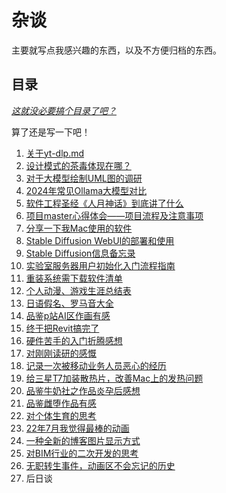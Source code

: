 # 杂谈

主要就写点我感兴趣的东西，以及不方便归档的东西。

## 目录

_<u>这就没必要搞个目录了吧？</u>_

算了还是写一下吧！

1. [关于yt-dlp.md](./关于yt-dlp.md)
1. [设计模式的茶毒体现在哪？](./设计模式的荼毒体现在哪.md)
2. [对于大模型绘制UML图的调研](./对于大模型绘制UML图的调研.md)
3. [2024年常见Ollama大模型对比](./2024年常见Ollama大模型对比.md)
4. [软件工程圣经《人月神话》到底讲了什么](./软件工程圣经《人月神话》到底讲了什么.md)
5. [项目master心得体会——项目流程及注意事项](./项目master心得体会——项目流程及注意事项.md)
6. [分享一下我Mac使用的软件](./分享一下我Mac使用的软件.md)
7. [Stable Diffusion WebUI的部署和使用](./Stable%20Diffusion%20WebUI的部署和使用.md)
8. [Stable Diffusion信息备忘录](./Stable%20Diffusion信息备忘录.md)
9. [实验室服务器用户初始化入门流程指南](./实验室服务器用户初始化入门流程指南.md)
10. [重装系统需下载软件清单](./重装系统需下载软件清单.md)
11. [个人动漫、游戏生涯总结表](./个人动漫、游戏生涯总结表.md)
12. [日语假名、罗马音大全](./日语假名、罗马音大全.md)
13. [品鉴p站AI区作画有感](./品鉴p站AI区作画有感.md)
14. [终于把Revit搞完了](./终于把Revit搞完了.md)
15. [硬件苦手的入门折腾感想](./硬件苦手的入门折腾感想.md)
16. [对刚刚读研的感慨](./对刚刚读研的感慨.md)
17. [记录一次被移动业务人员恶心的经历](./记录一次被移动业务人员恶心的经历.md)
18. [给三星T7加装散热片，改善Mac上的发热问题](./给三星T7加装散热片，改善Mac上的发热问题.md)
19. [品鉴牛奶社之作品炎孕后感想](./品鉴牛奶社之作品炎孕后感想.md)
20. [品鉴雌堕作品有感](./品鉴雌堕作品有感.md)
21. [对个体生育的思考](./对个体生育的思考.md)
22. [22年7月我觉得最棒的动画](./22年7月我觉得最棒的动画.md)
23. [一种全新的博客图片显示方式](./一种全新的博客图片显示方式.md)
24. [对BIM行业的二次开发的思考](./对BIM行业的二次开发的思考.md)
25. [无职转生事件，动画区不会忘记的历史](./无职转生事件，动画区不会忘记的历史.md)
26. 后日谈